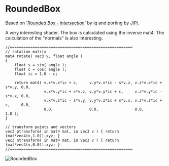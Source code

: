 RoundedBox
==================

Based on '_[Rounded Box - intersection](https://www.shadertoy.com/view/WlSXRW)_' by [iq](https://www.shadertoy.com/user/iq) and porting by [JiPi](Profiles/JiPi.md).

A very interesting shader. The box is calculated using the inverse mat4. The calculation of the "normals" is also interesting.

```
//======================================================
// rotation matrix
mat4 rotate( vec3 v, float angle )
{
    float s = sin( angle );
    float c = cos( angle );
    float ic = 1.0 - c;

    return mat4( v.x*v.x*ic + c,     v.y*v.x*ic - s*v.z, v.z*v.x*ic + s*v.y, 0.0,
                 v.x*v.y*ic + s*v.z, v.y*v.y*ic + c,     v.z*v.y*ic - s*v.x, 0.0,
                 v.x*v.z*ic - s*v.y, v.y*v.z*ic + s*v.x, v.z*v.z*ic + c,     0.0,
			     0.0,                0.0,                0.0,                1.0 );
}

// transform points and vectors
vec3 ptransform( in mat4 mat, in vec3 v ) { return (mat*vec4(v,1.0)).xyz; }
vec3 ntransform( in mat4 mat, in vec3 v ) { return (mat*vec4(v,0.0)).xyz; }
//======================================================
```



![RoundedBox](https://user-images.githubusercontent.com/78935215/117371695-9ca9d480-aec8-11eb-9ce2-68aa8f5ddea9.gif)

